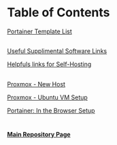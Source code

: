# Table of Contents

[Portainer Template List](https://github.com/mycroftwilde/portainer_templates/tree/master/TemplatesList)

##

[Useful Supplimental Software Links](https://github.com/mycroftwilde/portainer_templates/tree/master/TableOfContents/SoftwareLinks)

[Helpfuls links for Self-Hosting](https://github.com/mycroftwilde/portainer_templates/blob/master/TableOfContents/Links/SelfHosting/README.md)

##

[Proxmox - New Host](https://github.com/mycroftwilde/portainer_templates/tree/master/TableOfContents/Proxmox/NewHost)

[Proxmox - Ubuntu VM Setup](https://github.com/mycroftwilde/portainer_templates/blob/master/TableOfContents/Proxmox/UbuntuVM)

[Portainer: In the Browser Setup](https://github.com/mycroftwilde/portainer_templates/tree/master/TableOfContents/Portainer)

#
#### [Main Repository Page](https://github.com/mycroftwilde/portainer_templates)

